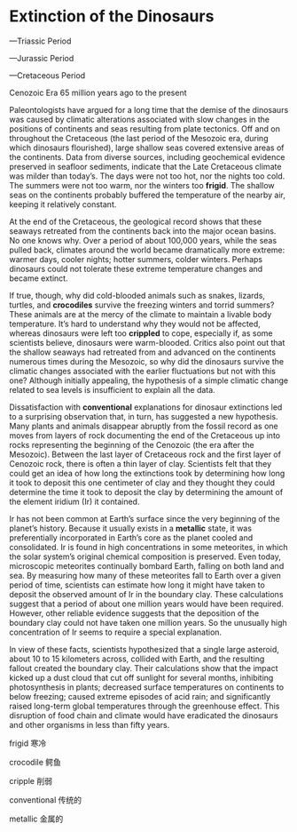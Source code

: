 # Extinction of the Dinosaurs

—Triassic Period

—Jurassic Period

—Cretaceous Period

Cenozoic Era 65 million years ago to the present

Paleontologists have argued for a long time that the demise of the dinosaurs was caused by climatic alterations associated with slow changes in the positions of continents and seas resulting from plate tectonics. Off and on throughout the Cretaceous (the last period of the Mesozoic era, during which dinosaurs flourished), large shallow seas covered extensive areas of the continents. Data from diverse sources, including geochemical evidence preserved in seafloor sediments, indicate that the Late Cretaceous climate was milder than today’s. The days were not too hot, nor the nights too cold. The summers were not too warm, nor the winters too **frigid**. The shallow seas on the continents probably buffered the temperature of the nearby air, keeping it relatively constant.

At the end of the Cretaceous, the geological record shows that these seaways retreated from the continents back into the major ocean basins. No one knows why. Over a period of about 100,000 years, while the seas pulled back, climates around the world became dramatically more extreme: warmer days, cooler nights; hotter summers, colder winters. Perhaps dinosaurs could not tolerate these extreme temperature changes and became extinct.

If true, though, why did cold-blooded animals such as snakes, lizards, turtles, and **crocodiles** survive the freezing winters and torrid summers? These animals are at the mercy of the climate to maintain a livable body temperature. It’s hard to understand why they would not be affected, whereas dinosaurs were left too **crippled** to cope, especially if, as some scientists believe, dinosaurs were warm-blooded. Critics also point out that the shallow seaways had retreated from and advanced on the continents numerous times during the Mesozoic, so why did the dinosaurs survive the climatic changes associated with the earlier fluctuations but not with this one? Although initially appealing, the hypothesis of a simple climatic change related to sea levels is insufficient to explain all the data.

Dissatisfaction with **conventional** explanations for dinosaur extinctions led to a surprising observation that, in turn, has suggested a new hypothesis. Many plants and animals disappear abruptly from the fossil record as one moves from layers of rock documenting the end of the Cretaceous up into rocks representing the beginning of the Cenozoic (the era after the Mesozoic). Between the last layer of Cretaceous rock and the first layer of Cenozoic rock, there is often a thin layer of clay. Scientists felt that they could get an idea of how long the extinctions took by determining how long it took to deposit this one centimeter of clay and they thought they could determine the time it took to deposit the clay by determining the amount of the element iridium (Ir) it contained.

Ir has not been common at Earth’s surface since the very beginning of the planet’s history. Because it usually exists in a **metallic** state, it was preferentially incorporated in Earth’s core as the planet cooled and consolidated. Ir is found in high concentrations in some meteorites, in which the solar system’s original chemical composition is preserved. Even today, microscopic meteorites continually bombard Earth, falling on both land and sea. By measuring how many of these meteorites fall to Earth over a given period of time, scientists can estimate how long it might have taken to deposit the observed amount of Ir in the boundary clay. These calculations suggest that a period of about one million years would have been required. However, other reliable evidence suggests that the deposition of the boundary clay could not have taken one million years. So the unusually high concentration of Ir seems to require a special explanation. 

In view of these facts, scientists hypothesized that a single large asteroid, about 10 to 15 kilometers across, collided with Earth, and the resulting fallout created the boundary clay. Their calculations show that the impact kicked up a dust cloud that cut off sunlight for several months, inhibiting photosynthesis in plants; decreased surface temperatures on continents to below freezing; caused extreme episodes of acid rain; and significantly raised long-term global temperatures through the greenhouse effect. This disruption of food chain and climate would have eradicated the dinosaurs and other organisms in less than fifty years.



frigid                                               寒冷

crocodile                                          鳄鱼

cripple                                             削弱

conventional                                  传统的

metallic                                            金属的
